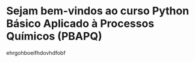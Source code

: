 # Sejam bem-vindos ao curso Python Básico Aplicado à Processos Químicos (PBAPQ) 
 
ehrgohboeifhdovhdfobf
